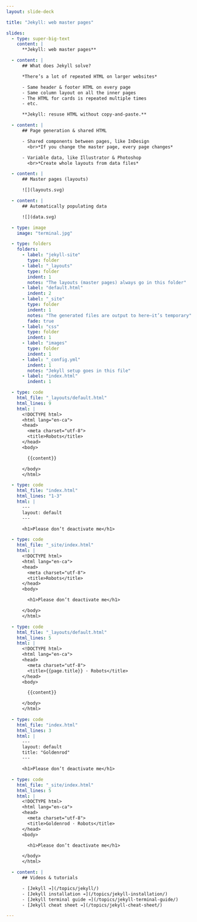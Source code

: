 ```yaml
---
layout: slide-deck

title: "Jekyll: web master pages"

slides:
  - type: super-big-text
    content: |
      **Jekyll: web master pages**

  - content: |
      ## What does Jekyll solve?

      *There’s a lot of repeated HTML on larger websites*

      - Same header & footer HTML on every page
      - Same column layout on all the inner pages
      - The HTML for cards is repeated multiple times
      - etc.

      **Jekyll: resuse HTML without copy-and-paste.**

  - content: |
      ## Page generation & shared HTML

      - Shared components between pages, like InDesign
        <br>*If you change the master page, every page changes*

      - Variable data, like Illustrator & Photoshop
        <br>*Create whole layouts from data files*

  - content: |
      ## Master pages (layouts)

      ![](layouts.svg)

  - content: |
      ## Automatically populating data

      ![](data.svg)

  - type: image
    image: "terminal.jpg"

  - type: folders
    folders:
      - label: "jekyll-site"
        type: folder
      - label: "_layouts"
        type: folder
        indent: 1
        notes: "The layouts (master pages) always go in this folder"
      - label: "default.html"
        indent: 2
      - label: "_site"
        type: folder
        indent: 1
        notes: "The generated files are output to here—it’s temporary"
        fade: true
      - label: "css"
        type: folder
        indent: 1
      - label: "images"
        type: folder
        indent: 1
      - label: "_config.yml"
        indent: 1
        notes: "Jekyll setup goes in this file"
      - label: "index.html"
        indent: 1

  - type: code
    html_file: "_layouts/default.html"
    html_lines: 9
    html: |
      <!DOCTYPE html>
      <html lang="en-ca">
      <head>
        <meta charset="utf-8">
        <title>Robots</title>
      </head>
      <body>

        {{content}}

      </body>
      </html>

  - type: code
    html_file: "index.html"
    html_lines: "1-3"
    html: |
      ---
      layout: default
      ---

      <h1>Please don’t deactivate me</h1>

  - type: code
    html_file: "_site/index.html"
    html: |
      <!DOCTYPE html>
      <html lang="en-ca">
      <head>
        <meta charset="utf-8">
        <title>Robots</title>
      </head>
      <body>

        <h1>Please don’t deactivate me</h1>

      </body>
      </html>

  - type: code
    html_file: "_layouts/default.html"
    html_lines: 5
    html: |
      <!DOCTYPE html>
      <html lang="en-ca">
      <head>
        <meta charset="utf-8">
        <title>{{page.title}} · Robots</title>
      </head>
      <body>

        {{content}}

      </body>
      </html>

  - type: code
    html_file: "index.html"
    html_lines: 3
    html: |
      ---
      layout: default
      title: "Goldenrod"
      ---

      <h1>Please don’t deactivate me</h1>

  - type: code
    html_file: "_site/index.html"
    html_lines: 5
    html: |
      <!DOCTYPE html>
      <html lang="en-ca">
      <head>
        <meta charset="utf-8">
        <title>Goldenrod · Robots</title>
      </head>
      <body>

        <h1>Please don’t deactivate me</h1>

      </body>
      </html>

  - content: |
      ## Videos & tutorials

      - [Jekyll ➔](/topics/jekyll/)
      - [Jekyll installation ➔](/topics/jekyll-installation/)
      - [Jekyll terminal guide ➔](/topics/jekyll-terminal-guide/)
      - [Jekyll cheat sheet ➔](/topics/jekyll-cheat-sheet/)

---
```

